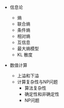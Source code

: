 - 信息论
  - 熵
  - 联合熵
  - 条件熵
  - 相对熵
  - 互信息
  - 最大熵模型
  - KL 散度

- 数值计算
  - 上溢和下溢
  - 计算复杂性与NP问题
    - 算法复杂性
    - 确定性和非确定性
    - NP问题
